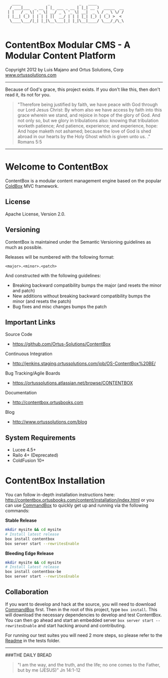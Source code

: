 ﻿```
   ____            _             _   ____            
  / ___|___  _ __ | |_ ___ _ __ | |_| __ )  _____  __
 | |   / _ \| '_ \| __/ _ \ '_ \| __|  _ \ / _ \ \/ /
 | |__| (_) | | | | ||  __/ | | | |_| |_) | (_) >  < 
  \____\___/|_| |_|\__\___|_| |_|\__|____/ \___/_/\_\
                                                     
```

# ContentBox Modular CMS - A Modular Content Platform

Copyright 2012 by Luis Majano and Ortus Solutions, Corp
www.ortussolutions.com

----

Because of God's grace, this project exists. If you don't like this, then don't read it, its not for you.

>"Therefore being justified by faith, we have peace with God through our Lord Jesus Christ:
By whom also we have access by faith into this grace wherein we stand, and rejoice in hope of the glory of God.
And not only so, but we glory in tribulations also: knowing that tribulation worketh patience;
And patience, experience; and experience, hope:
And hope maketh not ashamed; because the love of God is shed abroad in our hearts by the 
Holy Ghost which is given unto us. ." Romans 5:5

----

# Welcome to ContentBox
ContentBox is a modular content management engine based on the popular [ColdBox](www.coldbox.org) MVC framework.

## License
Apache License, Version 2.0.

## Versioning
ContentBox is maintained under the Semantic Versioning guidelines as much as possible.

Releases will be numbered with the following format:

```
<major>.<minor>.<patch>
```

And constructed with the following guidelines:

* Breaking backward compatibility bumps the major (and resets the minor and patch)
* New additions without breaking backward compatibility bumps the minor (and resets the patch)
* Bug fixes and misc changes bumps the patch

## Important Links

Source Code
- https://github.com/Ortus-Solutions/ContentBox

Continuous Integration
- http://jenkins.staging.ortussolutions.com/job/OS-ContentBox%20BE/

Bug Tracking/Agile Boards
- https://ortussolutions.atlassian.net/browse/CONTENTBOX

Documentation
- http://contentbox.ortusbooks.com

Blog
- http://www.ortussolutions.com/blog

## System Requirements
- Lucee 4.5+
- Railo 4+ (Deprecated)
- ColdFusion 10+

# ContentBox Installation

You can follow in-depth installation instructions here: http://contentbox.ortusbooks.com/content/installation/index.html or you can use [CommandBox](http://www.ortussolutions.com/products/commandbox) to quickly get up and running via the following commands:

**Stable Release**

```bash
mkdir mysite && cd mysite
# Install latest release
box install contentbox
box server start --rewritesEnable
```

**Bleeding Edge Release**

```bash
mkdir mysite && cd mysite
# Install latest release
box install contentbox-be
box server start --rewritesEnable
```

## Collaboration
If you want to develop and hack at the source, you will need to download [CommandBox](http://www.ortussolutions.com/products/commandbox) first.  Then in the root of this project, type `box install`.  This will download the necessary dependencies to develop and test ContentBox.  You can then go ahead and start an embedded server `box server start --rewritesEnable` and start hacking around and contributing.  

For running our test suites you will need 2 more steps, so please refer to the [Readme](tests/readme.md) in the tests folder.

---
 
###THE DAILY BREAD
 > "I am the way, and the truth, and the life; no one comes to the Father, but by me (JESUS)" Jn 14:1-12